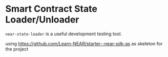 # Smart Contract State Loader/Unloader

`near-state-loader` is a useful development testing tool.  

using https://github.com/Learn-NEAR/starter--near-sdk-as as skeleton for the project


